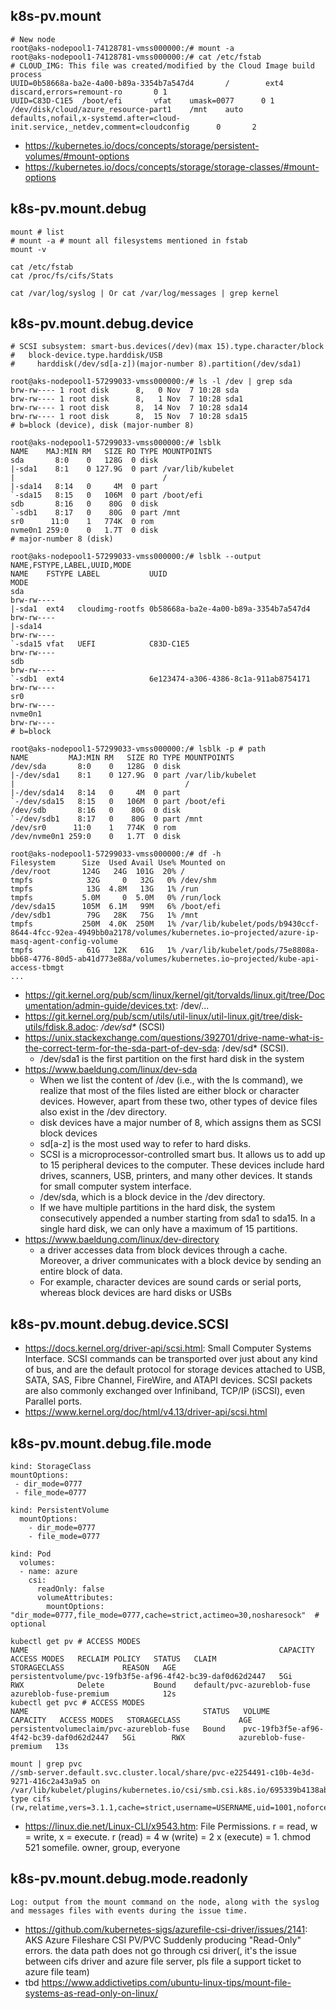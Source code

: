 ## k8s-pv.mount

```
# New node
root@aks-nodepool1-74128781-vmss000000:/# mount -a
root@aks-nodepool1-74128781-vmss000000:/# cat /etc/fstab
# CLOUD_IMG: This file was created/modified by the Cloud Image build process
UUID=0b58668a-ba2e-4a00-b89a-3354b7a547d4       /        ext4   discard,errors=remount-ro       0 1
UUID=C83D-C1E5  /boot/efi       vfat    umask=0077      0 1	/dev/disk/cloud/azure_resource-part1    /mnt    auto    defaults,nofail,x-systemd.after=cloud-init.service,_netdev,comment=cloudconfig      0       2
```

- https://kubernetes.io/docs/concepts/storage/persistent-volumes/#mount-options
- https://kubernetes.io/docs/concepts/storage/storage-classes/#mount-options

## k8s-pv.mount.debug

```
mount # list
# mount -a # mount all filesystems mentioned in fstab
mount -v

cat /etc/fstab
cat /proc/fs/cifs/Stats

cat /var/log/syslog | Or cat /var/log/messages | grep kernel
```

## k8s-pv.mount.debug.device

```
# SCSI subsystem: smart-bus.devices(/dev)(max 15).type.character/block
#   block-device.type.harddisk/USB
#     harddisk(/dev/sd[a-z])(major-number 8).partition(/dev/sda1)

root@aks-nodepool1-57299033-vmss000000:/# ls -l /dev | grep sda
brw-rw---- 1 root disk      8,   0 Nov  7 10:28 sda
brw-rw---- 1 root disk      8,   1 Nov  7 10:28 sda1
brw-rw---- 1 root disk      8,  14 Nov  7 10:28 sda14
brw-rw---- 1 root disk      8,  15 Nov  7 10:28 sda15
# b=block (device), disk (major-number 8)

root@aks-nodepool1-57299033-vmss000000:/# lsblk
NAME    MAJ:MIN RM   SIZE RO TYPE MOUNTPOINTS
sda       8:0    0   128G  0 disk
|-sda1    8:1    0 127.9G  0 part /var/lib/kubelet
|                                 /
|-sda14   8:14   0     4M  0 part
`-sda15   8:15   0   106M  0 part /boot/efi
sdb       8:16   0    80G  0 disk
`-sdb1    8:17   0    80G  0 part /mnt
sr0      11:0    1   774K  0 rom
nvme0n1 259:0    0   1.7T  0 disk
# major-number 8 (disk)

root@aks-nodepool1-57299033-vmss000000:/# lsblk --output NAME,FSTYPE,LABEL,UUID,MODE
NAME    FSTYPE LABEL           UUID                                 MODE
sda                                                                 brw-rw----
|-sda1  ext4   cloudimg-rootfs 0b58668a-ba2e-4a00-b89a-3354b7a547d4 brw-rw----
|-sda14                                                             brw-rw----
`-sda15 vfat   UEFI            C83D-C1E5                            brw-rw----
sdb                                                                 brw-rw----
`-sdb1  ext4                   6e123474-a306-4386-8c1a-911ab8754171 brw-rw----
sr0                                                                 brw-rw----
nvme0n1                                                             brw-rw----
# b=block

root@aks-nodepool1-57299033-vmss000000:/# lsblk -p # path
NAME         MAJ:MIN RM   SIZE RO TYPE MOUNTPOINTS
/dev/sda       8:0    0   128G  0 disk
|-/dev/sda1    8:1    0 127.9G  0 part /var/lib/kubelet
|                                      /
|-/dev/sda14   8:14   0     4M  0 part
`-/dev/sda15   8:15   0   106M  0 part /boot/efi
/dev/sdb       8:16   0    80G  0 disk
`-/dev/sdb1    8:17   0    80G  0 part /mnt
/dev/sr0      11:0    1   774K  0 rom
/dev/nvme0n1 259:0    0   1.7T  0 disk

root@aks-nodepool1-57299033-vmss000000:/# df -h
Filesystem      Size  Used Avail Use% Mounted on
/dev/root       124G   24G  101G  20% /
tmpfs            32G     0   32G   0% /dev/shm
tmpfs            13G  4.8M   13G   1% /run
tmpfs           5.0M     0  5.0M   0% /run/lock
/dev/sda15      105M  6.1M   99M   6% /boot/efi
/dev/sdb1        79G   28K   75G   1% /mnt
tmpfs           250M  4.0K  250M   1% /var/lib/kubelet/pods/b9430ccf-8644-4fcc-92ea-4949bb0a2178/volumes/kubernetes.io~projected/azure-ip-masq-agent-config-volume
tmpfs            61G   12K   61G   1% /var/lib/kubelet/pods/75e8808a-bb68-4776-80d5-ab41d773e88a/volumes/kubernetes.io~projected/kube-api-access-tbmgt
...
```

- https://git.kernel.org/pub/scm/linux/kernel/git/torvalds/linux.git/tree/Documentation/admin-guide/devices.txt: /dev/...
- https://git.kernel.org/pub/scm/utils/util-linux/util-linux.git/tree/disk-utils/fdisk.8.adoc: _/dev/sd*_ (SCSI)
- https://unix.stackexchange.com/questions/392701/drive-name-what-is-the-correct-term-for-the-sda-part-of-dev-sda: /dev/sd* (SCSI).
  - /dev/sda1 is the first partition on the first hard disk in the system
- https://www.baeldung.com/linux/dev-sda
  - When we list the content of /dev (i.e., with the ls command), we realize that most of the files listed are either block or character devices. However, apart from these two, other types of device files also exist in the /dev directory.
  - disk devices have a major number of 8, which assigns them as SCSI block devices
  - sd[a-z] is the most used way to refer to hard disks.
  - SCSI is a microprocessor-controlled smart bus. It allows us to add up to 15 peripheral devices to the computer. These devices include hard drives, scanners, USB, printers, and many other devices. It stands for small computer system interface. 
  - /dev/sda, which is a block device in the /dev directory. 
  - If we have multiple partitions in the hard disk, the system consecutively appended a number starting from sda1 to sda15. In a single hard disk, we can only have a maximum of 15 partitions.
- https://www.baeldung.com/linux/dev-directory
  - a driver accesses data from block devices through a cache. Moreover, a driver communicates with a block device by sending an entire block of data.
  - For example, character devices are sound cards or serial ports, whereas block devices are hard disks or USBs

## k8s-pv.mount.debug.device.SCSI

- https://docs.kernel.org/driver-api/scsi.html: Small Computer Systems Interface. SCSI commands can be transported over just about any kind of bus, and are the default protocol for storage devices attached to USB, SATA, SAS, Fibre Channel, FireWire, and ATAPI devices. SCSI packets are also commonly exchanged over Infiniband, TCP/IP (iSCSI), even Parallel ports.
- https://www.kernel.org/doc/html/v4.13/driver-api/scsi.html
  
## k8s-pv.mount.debug.file.mode

```
kind: StorageClass
mountOptions:
 - dir_mode=0777
 - file_mode=0777

kind: PersistentVolume
  mountOptions:
    - dir_mode=0777
    - file_mode=0777
    
kind: Pod
  volumes:
  - name: azure
    csi:
      readOnly: false
      volumeAttributes:
        mountOptions: "dir_mode=0777,file_mode=0777,cache=strict,actimeo=30,nosharesock"  # optional

kubectl get pv # ACCESS MODES
NAME                                                        CAPACITY   ACCESS MODES   RECLAIM POLICY   STATUS   CLAIM                        STORAGECLASS             REASON   AGE
persistentvolume/pvc-19fb3f5e-af96-4f42-bc39-daf0d62d2447   5Gi        RWX            Delete           Bound    default/pvc-azureblob-fuse   azureblob-fuse-premium            12s
kubectl get pvc # ACCESS MODES
NAME                                       STATUS   VOLUME                                     CAPACITY   ACCESS MODES   STORAGECLASS             AGE
persistentvolumeclaim/pvc-azureblob-fuse   Bound    pvc-19fb3f5e-af96-4f42-bc39-daf0d62d2447   5Gi        RWX            azureblob-fuse-premium   13s

mount | grep pvc
//smb-server.default.svc.cluster.local/share/pvc-e2254491-c10b-4e3d-9271-416c2a43a9a5 on /var/lib/kubelet/plugins/kubernetes.io/csi/smb.csi.k8s.io/695339b4138abd4a1bf042424cbeceace49396ffdb07171561e8c2ee4b40bb87/globalmount type cifs (rw,relatime,vers=3.1.1,cache=strict,username=USERNAME,uid=1001,noforceuid,gid=1001,noforcegid,addr=10.0.194.14,file_mode=0777,dir_mode=0777,soft,nounix,mapposix,mfsymlinks,noperm,rsize=4194304,wsize=4194304,bsize=1048576,echo_interval=60,actimeo=1,closetimeo=1)
```

- https://linux.die.net/Linux-CLI/x9543.htm: File Permissions. r = read, w = write, x = execute. r (read) = 4 w (write) = 2 x (execute) = 1. chmod 521 somefile. owner, group, everyone

## k8s-pv.mount.debug.mode.readonly

```
Log: output from the mount command on the node, along with the syslog and messages files with events during the issue time.
```

- https://github.com/kubernetes-sigs/azurefile-csi-driver/issues/2141: AKS Azure Fileshare CSI PV/PVC Suddenly producing "Read-Only" errors. the data path does not go through csi driver(, it's the issue between cifs driver and azure file server, pls file a support ticket to azure file team)
- tbd https://www.addictivetips.com/ubuntu-linux-tips/mount-file-systems-as-read-only-on-linux/
